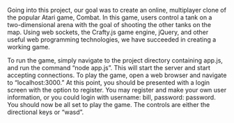 Going into this project, our goal was to create an online, multiplayer clone of the popular Atari game, Combat. In this game, users control a tank on a two-dimensional arena with the goal of shooting the other tanks on the map. Using web sockets, the Crafty.js game engine, jQuery, and other useful web programming technologies, we have succeeded in creating a working game.

To run the game, simply navigate to the project directory containing app.js, and run the command “node app.js”. This will start the server and start accepting connections. To play the game, open a web browser and navigate to “localhost:3000.” At this point, you should be presented with a login screen with the option to register. You may register and make your own user information, or you could login with username: bill, password: password. You should now be all set to play the game. The controls are either the directional keys or “wasd”.

